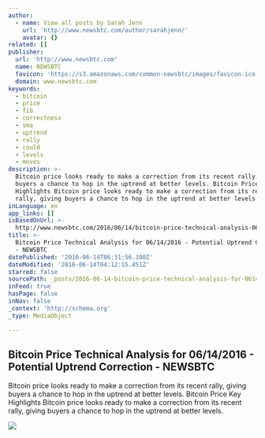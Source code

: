 ```yaml
---
author:
  - name: View all posts by Sarah Jenn
    url: 'http://www.newsbtc.com/author/sarahjenn/'
    avatar: {}
related: []
publisher:
  url: 'http://www.newsbtc.com'
  name: NEWSBTC
  favicon: 'https://s3.amazonaws.com/common-newsbtc/images/favicon.ico'
  domain: www.newsbtc.com
keywords:
  - bitcoin
  - price
  - fib
  - correctness
  - sma
  - uptrend
  - rally
  - could
  - levels
  - moves
description: >-
  Bitcoin price looks ready to make a correction from its recent rally, giving
  buyers a chance to hop in the uptrend at better levels. Bitcoin Price Key
  Highlights Bitcoin price looks ready to make a correction from its recent
  rally, giving buyers a chance to hop in the uptrend at better levels.
inLanguage: en
app_links: []
isBasedOnUrl: >-
  http://www.newsbtc.com/2016/06/14/bitcoin-price-technical-analysis-06142016-potential-uptrend-correction/
title: >-
  Bitcoin Price Technical Analysis for 06/14/2016 - Potential Uptrend Correction
  - NEWSBTC
datePublished: '2016-06-14T06:31:56.380Z'
dateModified: '2016-06-14T04:12:15.451Z'
starred: false
sourcePath: _posts/2016-06-14-bitcoin-price-technical-analysis-for-06142016-potential.md
inFeed: true
hasPage: false
inNav: false
_context: 'http://schema.org'
_type: MediaObject

---
```

<article style=""><h1>Bitcoin Price Technical Analysis for 06/14/2016 - Potential Uptrend Correction - NEWSBTC</h1><p>Bitcoin price looks ready to make a correction from its recent rally, giving buyers a chance to hop in the uptrend at better levels. Bitcoin Price Key Highlights Bitcoin price looks ready to make a correction from its recent rally, giving buyers a chance to hop in the uptrend at better levels.</p><img src="http://s3.amazonaws.com/main-newsbtc-images/2016/06/14045420/160614_bitcoin.png" /></article>